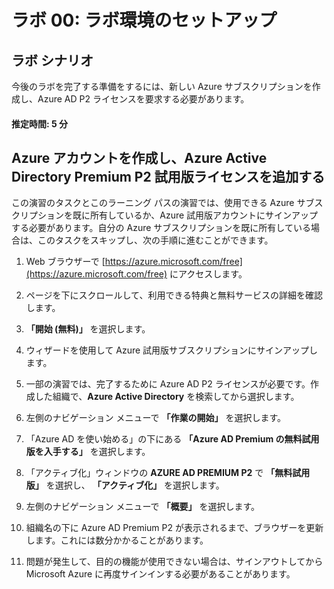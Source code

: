 ﻿---
lab:
    title: '00 - ラボのセットアップ'
    learning path: '01'
    module: 'モジュール 01 - ID 管理ソリューションを実装する'
---

# ラボ 00: ラボ環境のセットアップ

## ラボ シナリオ

今後のラボを完了する準備をするには、新しい Azure サブスクリプションを作成し、Azure AD P2 ライセンスを要求する必要があります。

#### 推定時間: 5 分

## Azure アカウントを作成し、Azure Active Directory Premium P2 試用版ライセンスを追加する

この演習のタスクとこのラーニング パスの演習では、使用できる Azure サブスクリプションを既に所有しているか、Azure 試用版アカウントにサインアップする必要があります。自分の Azure サブスクリプションを既に所有している場合は、このタスクをスキップし、次の手順に進むことができます。

1. Web ブラウザーで [https://azure.microsoft.com/free](https://azure.microsoft.com/free) にアクセスします。

1. ページを下にスクロールして、利用できる特典と無料サービスの詳細を確認します。

1. **「開始 (無料)」** を選択します。

1. ウィザードを使用して Azure 試用版サブスクリプションにサインアップします。

1. 一部の演習では、完了するために Azure AD P2 ライセンスが必要です。作成した組織で、**Azure Active Directory** を検索してから選択します。

1. 左側のナビゲーション メニューで **「作業の開始」** を選択します。

1. 「Azure AD を使い始める」の下にある **「Azure AD Premium の無料試用版を入手する」** を選択します。

1. 「アクティブ化」ウィンドウの **AZURE AD PREMIUM P2** で **「無料試用版」** を選択し、 **「アクティブ化」** を選択します。

1. 左側のナビゲーション メニューで **「概要」** を選択します。

1. 組織名の下に Azure AD Premium P2 が表示されるまで、ブラウザーを更新します。これには数分かかることがあります。

1. 問題が発生して、目的の機能が使用できない場合は、サインアウトしてから Microsoft Azure に再度サインインする必要があることがあります。

